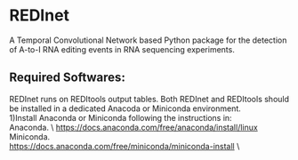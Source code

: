 # REDInet
A Temporal Convolutional Network based Python package for the detection of A-to-I RNA editing events in RNA sequencing experiments.

## **Required Softwares**:
REDInet runs on REDItools output tables. Both REDInet and REDItools should be installed in a dedicated Anacoda or Miniconda environment.  
1)Install Anaconda or Miniconda following the instructions in: \
            Anaconda. \ 
            https://docs.anaconda.com/free/anaconda/install/linux \
            Miniconda. \
            https://docs.anaconda.com/free/miniconda/miniconda-install \
 
